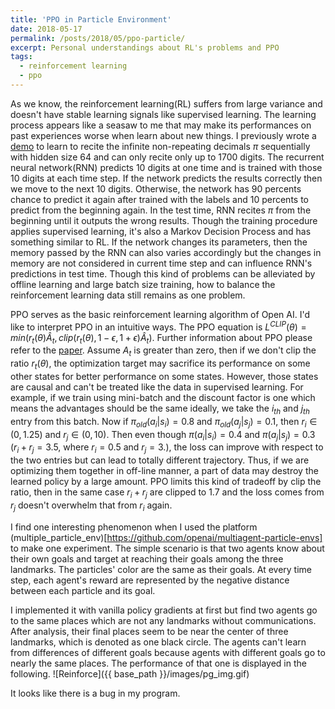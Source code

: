 ```yaml
---
title: 'PPO in Particle Environment'
date: 2018-05-17
permalink: /posts/2018/05/ppo-particle/
excerpt: Personal understandings about RL's problems and PPO
tags:
  - reinforcement learning
  - ppo
---
```


As we know, the reinforcement learning(RL) suffers from large variance and doesn't have stable learning signals like supervised learning.
The learning process appears like a seasaw to me that may make its performances on past experiences worse when learn about new things. I previously wrote a [demo](https://github.com/NoListen/DeepWhat/tree/master/pi) to learn
to recite the infinite non-repeating decimals $\pi$ sequentially with hidden size 64 and can only recite only up to 1700 digits. The recurrent neural network(RNN) predicts 10 digits at one time and is trained with those 10 digits at each time step.
If the network predicts the results correctly then we move to the next 10 digits. Otherwise, the network has 90 percents chance to predict it again after trained with the labels and 10 percents to predict from the beginning again. In the test time, RNN recites $\pi$ from the beginning until it outputs the wrong results.
Though the training procedure applies supervised learning, it's also a Markov Decision Process and has something similar to RL.
If the network changes its parameters, then the memory passed by the RNN can also varies accordingly but the changes in memory are not considered in current time step and can influence RNN's predictions in test time.
Though this kind of problems can be alleviated by offline learning and large batch size training, how to balance the reinforcement learning data still remains as one problem.

PPO serves as the basic reinforcement learning algorithm of Open AI. I'd like to interpret PPO in an intuitive ways.
The PPO equation is $L^{CLIP}(\theta)=min(r_t(\theta)\hat{A}_t, clip(r_t(\theta), 1-\epsilon, 1+\epsilon)\hat{A}_t)$. Further information about PPO please refer to the [paper](https://arxiv.org/pdf/1707.06347.pdf).
Assume $A_t$ is greater than zero, then if we don't clip the ratio $r_t(\theta)$, the optimization target may sacrifice its performance on some other states for better performance on some states. However, those states are causal and can't be treated like the data in supervised learning.
For example, if we train using mini-batch and the discount factor is one which means the advantages should be the same ideally, we take the $i_{th}$ and $j_{th}$ entry from this batch. Now if $\pi_{old}(a_i|s_i) = 0.8$ and $\pi_{old}(a_j|s_j) = 0.1$, then $r_i \in (0, 1.25)$ and $r_j \in (0, 10)$.
Then even though $\pi(a_i|s_i)=0.4$ and $\pi(a_j|s_j)=0.3$ ($r_i + r_j = 3.5$, where $r_i=0.5$ and $r_j=3$.), the loss can improve with respect to the two entries but can lead to totally different trajectory.
Thus, if we are optimizing them together in off-line manner, a part of data may destroy the learned policy by a large amount.
PPO limits this kind of tradeoff by clip the ratio, then in the same case $r_i + r_j$ are clipped to 1.7 and the loss comes from $r_j$ doesn't overwhelm that from $r_i$ again.

I find one interesting phenomenon when I used the platform (multiple_particle_env)[https://github.com/openai/multiagent-particle-envs] to make one experiment.
The simple scenario is that two agents know about their own goals and target at reaching their goals among the three landmarks.
The particles' color are the same as their goals.
At every time step, each agent's reward are represented by the negative distance between each particle and its goal.

I implemented it with vanilla policy gradients at first but find two agents go to the same places which are not any landmarks without communications. After analysis, their final places seem to be near the center of three landmarks, which is denoted as one black circle.
The agents can't learn from differences of different goals because agents with different goals go to nearly the same places. The performance of that one is displayed in the following.
![Reinforce]({{ base_path }}/images/pg_img.gif)

 It looks like there is a bug in my program.

 